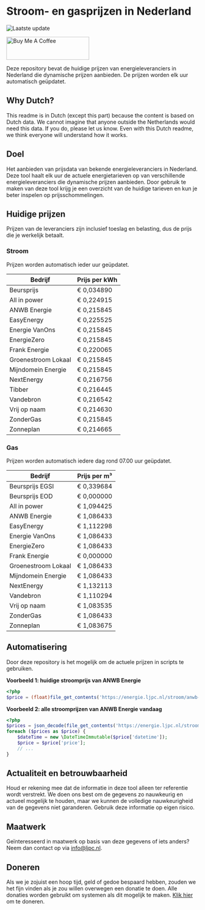 # Stroom- en gasprijzen in Nederland

![Laatste update](https://img.shields.io/badge/laatste%20update-2023--12--28%2011%3A00%20CET-brightgreen)

<a href="https://www.buymeacoffee.com/Lars-" target="_blank"><img src="https://cdn.buymeacoffee.com/buttons/v2/default-orange.png" alt="Buy Me A Coffee" height="60" style="height: 60px !important;width: 217px !important;" ></a>

Deze repository bevat de huidige prijzen van energieleveranciers in Nederland die dynamische prijzen aanbieden. De prijzen worden elk uur automatisch geüpdatet.

## Why Dutch?

This readme is in Dutch (except this part) because the content is based on Dutch data. We cannot imagine that anyone outside the Netherlands would need this data. If you do, please let us know. Even with this Dutch readme, we think
everyone will understand how it works.

## Doel

Het aanbieden van prijsdata van bekende energieleveranciers in Nederland. Deze tool haalt elk uur de actuele energietarieven op van verschillende energieleveranciers die dynamische prijzen aanbieden. Door gebruik te maken van deze tool
krijg je een overzicht van de huidige tarieven en kun je beter inspelen op prijsschommelingen.

## Huidige prijzen

Prijzen van de leveranciers zijn inclusief toeslag en belasting, dus de prijs die je werkelijk betaalt.

### Stroom

Prijzen worden automatisch ieder uur geüpdatet.

 Bedrijf | Prijs per kWh 
---------|---------------
Beursprijs | € 0,034890
All in power | € 0,224915
ANWB Energie | € 0,215845
EasyEnergy | € 0,225525
Energie VanOns | € 0,215845
EnergieZero | € 0,215845
Frank Energie | € 0,220065
Groenestroom Lokaal | € 0,215845
Mijndomein Energie | € 0,215845
NextEnergy | € 0,216756
Tibber | € 0,216445
Vandebron | € 0,216542
Vrij op naam | € 0,214630
ZonderGas | € 0,215845
Zonneplan | € 0,214665


### Gas

Prijzen worden automatisch iedere dag rond 07.00 uur geüpdatet.

 Bedrijf | Prijs per m³ 
---------|--------------
Beursprijs EGSI | € 0,339684
Beursprijs EOD | € 0,000000
All in power | € 1,094425
ANWB Energie | € 1,086433
EasyEnergy | € 1,112298
Energie VanOns | € 1,086433
EnergieZero | € 1,086433
Frank Energie | € 0,000000
Groenestroom Lokaal | € 1,086433
Mijndomein Energie | € 1,086433
NextEnergy | € 1,132113
Vandebron | € 1,110294
Vrij op naam | € 1,083535
ZonderGas | € 1,086433
Zonneplan | € 1,083675


## Automatisering

Door deze repository is het mogelijk om de actuele prijzen in scripts te gebruiken.

**Voorbeeld 1: huidige stroomprijs van ANWB Energie**

```php
<?php
$price = (float)file_get_contents('https://energie.ljpc.nl/stroom/anwb-energie-nu.txt');

```

**Voorbeeld 2: alle stroomprijzen van ANWB Energie vandaag**

```php
<?php
$prices = json_decode(file_get_contents('https://energie.ljpc.nl/stroom/all-in-power-vandaag.json'),true);
foreach ($prices as $price) {
    $dateTime = new \DateTimeImmutable($price['datetime']);
    $price = $price['price'];
    // ...
}
```

## Actualiteit en betrouwbaarheid

Houd er rekening mee dat de informatie in deze tool alleen ter referentie wordt verstrekt. We doen ons best om de gegevens zo nauwkeurig en actueel mogelijk te houden, maar we kunnen de volledige nauwkeurigheid van de gegevens niet
garanderen. Gebruik deze informatie op eigen risico.

## Maatwerk

Geïnteresseerd in maatwerk op basis van deze gegevens of iets anders? Neem dan contact op
via [info@ljpc.nl](mailto:info@ljpc.nl?subject=Energie%20prijzen).

## Doneren

Als we je zojuist een hoop tijd, geld of gedoe bespaard hebben, zouden we het fijn vinden als je zou willen overwegen een
donatie te doen. Alle donaties worden gebruikt om systemen als dit mogelijk te
maken. [Klik hier](https://www.buymeacoffee.com/Lars-) om te doneren.
